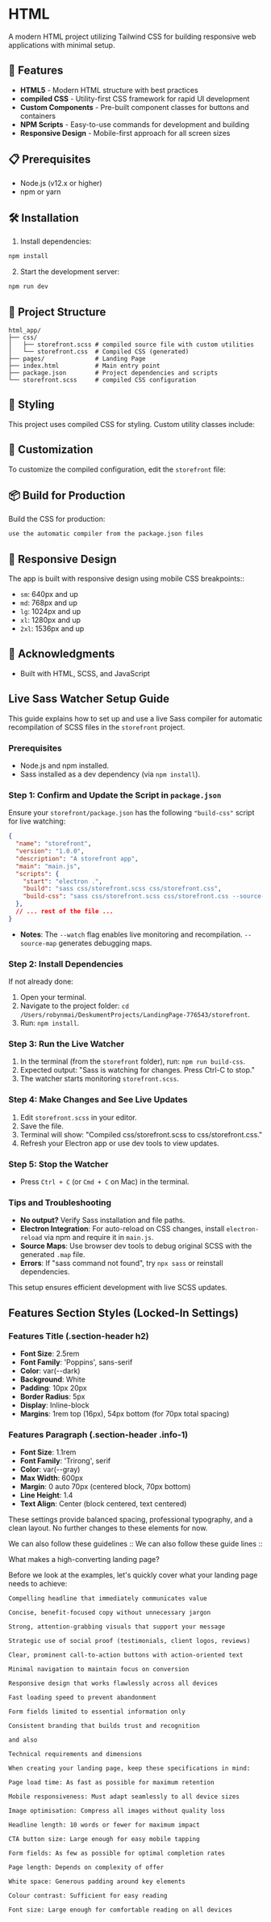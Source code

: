 # HTML

A modern HTML project utilizing Tailwind CSS for building responsive web applications with minimal setup.

## 🚀 Features

- **HTML5** - Modern HTML structure with best practices
- **compiled CSS** - Utility-first CSS framework for rapid UI development
- **Custom Components** - Pre-built component classes for buttons and containers
- **NPM Scripts** - Easy-to-use commands for development and building
- **Responsive Design** - Mobile-first approach for all screen sizes

## 📋 Prerequisites

- Node.js (v12.x or higher)
- npm or yarn

## 🛠️ Installation

1. Install dependencies:
```bash
npm install
```

2. Start the development server:
```bash
npm run dev
```

## 📁 Project Structure

```
html_app/
├── css/
│   ├── storefront.scss # compiled source file with custom utilities
│   └── storefront.css  # Compiled CSS (generated)
├── pages/              # Landing Page
├── index.html          # Main entry point
├── package.json        # Project dependencies and scripts
└── storefront.scss     # compiled CSS configuration
```

## 🎨 Styling

This project uses compiled CSS for styling. Custom utility classes include:


## 🧩 Customization

To customize the compiled configuration, edit the `storefront` file:


## 📦 Build for Production

Build the CSS for production:

```bash
use the automatic compiler from the package.json files
```

## 📱 Responsive Design

The app is built with responsive design using mobile CSS breakpoints::

- `sm`: 640px and up
- `md`: 768px and up
- `lg`: 1024px and up
- `xl`: 1280px and up
- `2xl`: 1536px and up

## 🙏 Acknowledgments

- Built with HTML, SCSS, and JavaScript

## Live Sass Watcher Setup Guide

This guide explains how to set up and use a live Sass compiler for automatic recompilation of SCSS files in the `storefront` project.

### Prerequisites
- Node.js and npm installed.
- Sass installed as a dev dependency (via `npm install`).

### Step 1: Confirm and Update the Script in `package.json`
Ensure your `storefront/package.json` has the following `"build-css"` script for live watching:

```json
{
  "name": "storefront",
  "version": "1.0.0",
  "description": "A storefront app",
  "main": "main.js",
  "scripts": {
    "start": "electron .",
    "build": "sass css/storefront.scss css/storefront.css",
    "build-css": "sass css/storefront.scss css/storefront.css --source-map --watch"
  },
  // ... rest of the file ...
}
```

- **Notes**: The `--watch` flag enables live monitoring and recompilation. `--source-map` generates debugging maps.

### Step 2: Install Dependencies
If not already done:
1. Open your terminal.
2. Navigate to the project folder: `cd /Users/robynmai/DeskumentProjects/LandingPage-776543/storefront`.
3. Run: `npm install`.

### Step 3: Run the Live Watcher
1. In the terminal (from the `storefront` folder), run: `npm run build-css`.
2. Expected output: "Sass is watching for changes. Press Ctrl-C to stop."
3. The watcher starts monitoring `storefront.scss`.

### Step 4: Make Changes and See Live Updates
1. Edit `storefront.scss` in your editor.
2. Save the file.
3. Terminal will show: "Compiled css/storefront.scss to css/storefront.css."
4. Refresh your Electron app or use dev tools to view updates.

### Step 5: Stop the Watcher
- Press `Ctrl + C` (or `Cmd + C` on Mac) in the terminal.

### Tips and Troubleshooting
- **No output?** Verify Sass installation and file paths.
- **Electron Integration**: For auto-reload on CSS changes, install `electron-reload` via npm and require it in `main.js`.
- **Source Maps**: Use browser dev tools to debug original SCSS with the generated `.map` file.
- **Errors**: If "sass command not found", try `npx sass` or reinstall dependencies.

This setup ensures efficient development with live SCSS updates.

## Features Section Styles (Locked-In Settings)

### Features Title (.section-header h2)
- **Font Size**: 2.5rem
- **Font Family**: 'Poppins', sans-serif
- **Color**: var(--dark)
- **Background**: White
- **Padding**: 10px 20px
- **Border Radius**: 5px
- **Display**: Inline-block
- **Margins**: 1rem top (16px), 54px bottom (for 70px total spacing)

### Features Paragraph (.section-header .info-1)
- **Font Size**: 1.1rem
- **Font Family**: 'Trirong', serif
- **Color**: var(--gray)
- **Max Width**: 600px
- **Margin**: 0 auto 70px (centered block, 70px bottom)
- **Line Height**: 1.4
- **Text Align**: Center (block centered, text centered)

These settings provide balanced spacing, professional typography, and a clean layout. No further changes to these elements for now.

We can also follow these guidelines ::
We can also follow these guide lines ::

What makes a high-converting landing page?

Before we look at the examples, let's quickly cover what your landing page needs to achieve:

    Compelling headline that immediately communicates value

    Concise, benefit-focused copy without unnecessary jargon

    Strong, attention-grabbing visuals that support your message

    Strategic use of social proof (testimonials, client logos, reviews)

    Clear, prominent call-to-action buttons with action-oriented text

    Minimal navigation to maintain focus on conversion

    Responsive design that works flawlessly across all devices

    Fast loading speed to prevent abandonment

    Form fields limited to essential information only

    Consistent branding that builds trust and recognition

    and also 

    Technical requirements and dimensions

    When creating your landing page, keep these specifications in mind:

    Page load time: As fast as possible for maximum retention

    Mobile responsiveness: Must adapt seamlessly to all device sizes

    Image optimisation: Compress all images without quality loss

    Headline length: 10 words or fewer for maximum impact

    CTA button size: Large enough for easy mobile tapping

    Form fields: As few as possible for optimal completion rates

    Page length: Depends on complexity of offer

    White space: Generous padding around key elements

    Colour contrast: Sufficient for easy reading

    Font size: Large enough for comfortable reading on all devices

    
